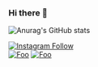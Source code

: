 ### Hi there 👋

![Anurag's GitHub stats](https://github-readme-stats.vercel.app/api?username=karuniawanekasakti&show_icons=true&theme=radical)


[![Instagram Follow](https://img.shields.io/badge/Instagram-E4405F?style=for-the-badge&logo=instagram&logoColor=white)](https://instagram.com/ekasakti_)
<br>
[![Foo](https://komarev.com/ghpvc/?username=karuniawanekasakti&color=lightgrey)]()
[![Foo](https://img.shields.io/github/followers/karuniawanekasakti?label=follow%20me&style=social)](https://github.com/snipe)



<!--
**karuniawanekasakti/karuniawanekasakti** is a ✨ _special_ ✨ repository because its `README.md` (this file) appears on your GitHub profile.

Here are some ideas to get you started:

- 🔭 I’m currently working on ...
- 🌱 I’m currently learning ...
- 👯 I’m looking to collaborate on ...
- 🤔 I’m looking for help with ...
- 💬 Ask me about ...
- 📫 How to reach me: ...
- 😄 Pronouns: ...
- ⚡ Fun fact: ...
-->
